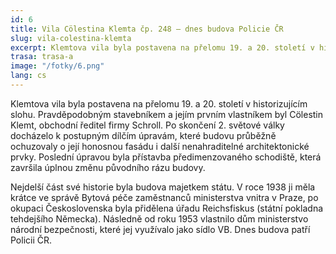 ```yaml
---
id: 6
title: Vila Cölestina Klemta čp. 248 – dnes budova Policie ČR
slug: vila-colestina-klemta
excerpt: Klemtova vila byla postavena na přelomu 19. a 20. století v historizujícím slohu. Pravděpodobným stavebníkem a jejím prvním vlastníkem byl Cölestin Klemt, obchodní ředitel firmy Schroll.
trasa: trasa-a
image: "/fotky/6.png"
lang: cs
---
```


Klemtova vila byla postavena na přelomu 19. a 20. století v historizujícím slohu. Pravděpodobným stavebníkem a jejím prvním vlastníkem byl Cölestin Klemt, obchodní ředitel firmy Schroll.  Po skončení 2. světové války docházelo k postupným dílčím úpravám, které budovu průběžně ochuzovaly o její honosnou fasádu i další nenahraditelné architektonické prvky. Poslední úpravou byla přístavba předimenzovaného schodiště, která završila úplnou změnu původního rázu budovy.

Nejdelší část své historie byla budova majetkem státu. V roce 1938 ji měla krátce ve správě Bytová péče zaměstnanců ministerstva vnitra v Praze, po okupaci Československa byla přidělena úřadu Reichsfiskus (státní pokladna tehdejšího Německa). Následně od roku 1953 vlastnilo dům ministerstvo národní bezpečnosti, které jej využívalo jako sídlo VB. Dnes budova patří Policii ČR.


